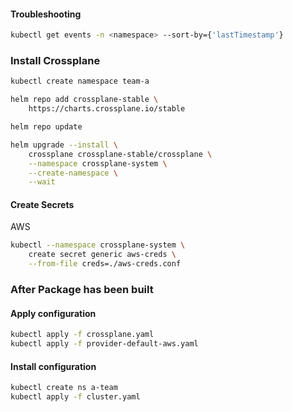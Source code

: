 #### Troubleshooting
```sh
kubectl get events -n <namespace> --sort-by={'lastTimestamp'}
```

### Install Crossplane
```sh
kubectl create namespace team-a

helm repo add crossplane-stable \
    https://charts.crossplane.io/stable

helm repo update

helm upgrade --install \
    crossplane crossplane-stable/crossplane \
    --namespace crossplane-system \
    --create-namespace \
    --wait
```

#### Create Secrets
AWS
```sh
kubectl --namespace crossplane-system \
    create secret generic aws-creds \
    --from-file creds=./aws-creds.conf
```
### After Package has been built
#### Apply configuration
```sh
kubectl apply -f crossplane.yaml
kubectl apply -f provider-default-aws.yaml
```



#### Install configuration
```sh
kubectl create ns a-team
kubectl apply -f cluster.yaml
```